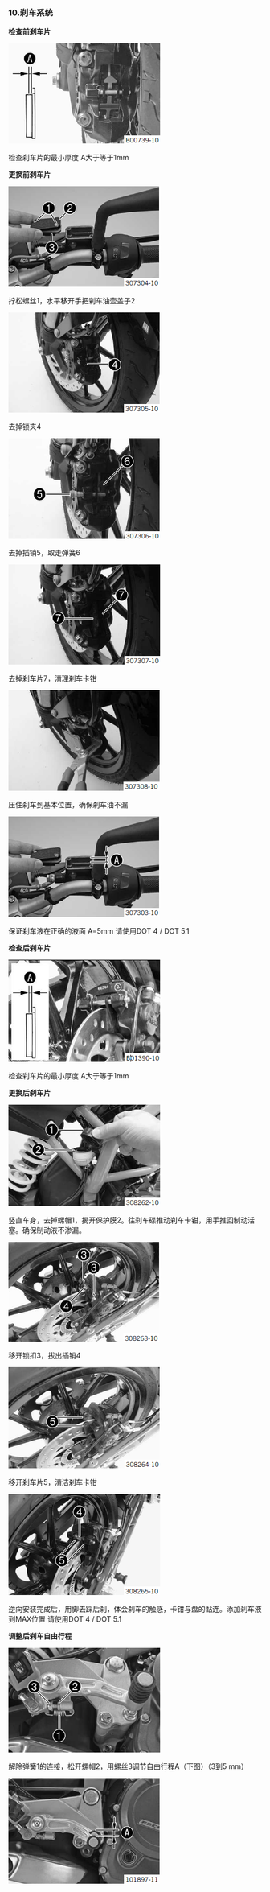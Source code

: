 ### 10.刹车系统 ###

**检查前刹车片**

![](assets/1/20180111-857fc598.png)  

检查刹车片的最小厚度  A大于等于1mm

**更换前刹车片**

![](assets/1/20180111-a0a4ce02.png)  

拧松螺丝1，水平移开手把刹车油壶盖子2

![](assets/1/20180111-550cddd0.png)

去掉锁夹4

![](assets/1/20180111-b49919ba.png)  

去掉插销5，取走弹簧6

![](assets/1/20180111-9349ba7d.png)

去掉刹车片7，清理刹车卡钳

![](assets/1/20180111-ca694bf9.png)  

压住刹车到基本位置，确保刹车油不漏

![](assets/1/20180111-c3adb169.png)  

保证刹车液在正确的液面 A=5mm  请使用DOT 4 / DOT 5.1

**检查后刹车片**

![](assets/1/20180111-620cf355.png)  

检查刹车片的最小厚度  A大于等于1mm

**更换后刹车片**

![](assets/1/20180112-34bd7109.png)  

竖直车身，去掉螺帽1，揭开保护膜2。往刹车碟推动刹车卡钳，用手推回制动活塞。确保制动液不渗漏。

![](assets/1/20180112-92a52f4e.png)  

移开锁扣3，拔出插销4

![](assets/1/20180112-df558ccb.png)  

移开刹车片5，清洁刹车卡钳

![](assets/1/20180112-f073db1d.png)  

逆向安装完成后，用脚去踩后刹，体会刹车的触感，卡钳与盘的黏连。添加刹车液到MAX位置 请使用DOT 4 / DOT 5.1

**调整后刹车自由行程**

![](assets/1/20180112-32d32a06.png)  

解除弹簧1的连接，松开螺帽2，用螺丝3调节自由行程A（下图）（3到5 mm）

![](assets/1/20180112-3f08d04e.png)  
